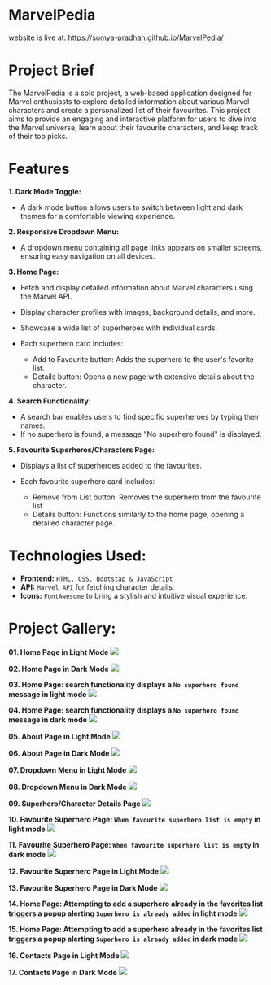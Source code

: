 # MarvelPedia
website is live at: https://somya-pradhan.github.io/MarvelPedia/

# Project Brief
The MarvelPedia is a solo project, a web-based application designed for Marvel enthusiasts to explore detailed information about various Marvel characters and create a personalized list of their favourites. This project aims to provide an engaging and interactive platform for users to dive into the Marvel universe, learn about their favourite characters, and keep track of their top picks.

# Features
**1. Dark Mode Toggle:**
- A dark mode button allows users to switch between light and dark themes for a comfortable viewing experience.

**2. Responsive Dropdown Menu:**
- A dropdown menu containing all page links appears on smaller screens, ensuring easy navigation on all devices.

**3. Home Page:**
- Fetch and display detailed information about Marvel characters using the Marvel API.
- Display character profiles with images, background details, and more.
- Showcase a wide list of superheroes with individual cards.
- Each superhero card includes:

  - Add to Favourite button: Adds the superhero to the user's favorite list.
  - Details button: Opens a new page with extensive details about the character.

**4. Search Functionality:**
- A search bar enables users to find specific superheroes by typing their names.
- If no superhero is found, a message "No superhero found" is displayed.

**5. Favourite Superheros/Characters Page:**
- Displays a list of superheroes added to the favourites.
- Each favourite superhero card includes:

  - Remove from List button: Removes the superhero from the favourite list.
  - Details button: Functions similarly to the home page, opening a detailed character page.

# Technologies Used:

- **Frontend:** `HTML, CSS, Bootstap & JavaScript  `
- **API:** `Marvel API` for fetching character details.
- **Icons:**  `FontAwesome` to bring a stylish and intuitive visual experience.

# Project Gallery:

**01. Home Page in Light Mode** ![](screenshots/1.png)

**02. Home Page in Dark Mode** ![](screenshots/2.png)

**03. Home Page: search functionality displays a `No superhero found` message in light mode** ![](screenshots/3.png) 

**04. Home Page: search functionality displays a `No superhero found` message in dark mode** ![](screenshots/4.png)
 
**05. About Page in Light Mode** ![](screenshots/5.png)

**06. About Page in Dark Mode** ![](screenshots/6.png)

**07. Dropdown Menu in Light Mode** ![](screenshots/7.png)

**08. Dropdown Menu in Dark Mode** ![](screenshots/8.png)

**09. Superhero/Character Details Page** ![](screenshots/9.png)

**10. Favourite Superhero Page: `When favourite superhero list is empty` in light mode** ![](screenshots/10.png)

**11. Favourite Superhero Page: `When favourite superhero list is empty` in dark mode** ![](screenshots/11.png)

**12. Favourite Superhero Page in Light Mode** ![](screenshots/12.png)

**13. Favourite Superhero Page in Dark Mode** ![](screenshots/13.png)

**14. Home Page: Attempting to add a superhero already in the favorites list triggers a popup alerting `Superhero is already added` in light mode** ![](screenshots/14.png)

**15. Home Page: Attempting to add a superhero already in the favorites list triggers a popup alerting `Superhero is already added` in dark mode** ![](screenshots/15.png)

**16. Contacts Page in Light Mode** ![](screenshots/16.png)

**17. Contacts Page in Dark Mode** ![](screenshots/17.png)
